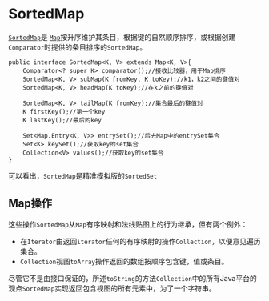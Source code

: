 # SortedMap

[`SortedMap`](https://docs.oracle.com/javase/8/docs/api/java/util/SortedMap.html)是 [`Map`](https://docs.oracle.com/javase/8/docs/api/java/util/Map.html)按升序维护其条目，根据键的自然顺序排序，或根据创建`Comparator`时提供的条目排序的`SortedMap`。

```
public interface SortedMap<K, V> extends Map<K, V>{
    Comparator<? super K> comparator();//接收比较器，用于Map排序
    SortedMap<K, V> subMap(K fromKey, K toKey);//k1，k2之间的键值对
    SortedMap<K, V> headMap(K toKey);//在k之前的键值对
    
    SortedMap<K, V> tailMap(K fromKey);//集合最后的键值对
    K firstKey();//第一个key
    K lastKey();//最后的key
    
    Set<Map.Entry<K, V>> entrySet();//后去Map中的entrySet集合
    Set<K> keySet();//获取key的set集合
    Collection<V> values();//获取key的set集合
}
```

可以看出，`SortedMap`是精准模拟版的`SortedSet`

## Map操作

这些操作`SortedMap`从`Map`有序映射和法线贴图上的行为继承，但有两个例外：

- 在`Iterator`由返回`iterator`任何的有序映射的操作`Collection`，以便意见遍历集合。
- `Collection`视图`toArray`操作返回的数组按顺序包含键，值或条目。

尽管它不是由接口保证的，所述`toString`的方法`Collection`中的所有Java平台的观点`SortedMap`实现返回包含视图的所有元素中，为了一个字符串。

